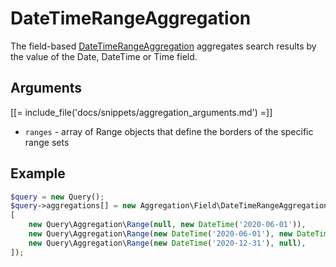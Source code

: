 # DateTimeRangeAggregation

The field-based [DateTimeRangeAggregation](../../api/php_api/php_api_reference/classes/Ibexa-Contracts-Core-Repository-Values-Content-Query-Aggregation-Field-DateTimeRangeAggregation.html) aggregates search results by the value of the Date, DateTime or Time field.

## Arguments

[[= include_file('docs/snippets/aggregation_arguments.md') =]]
- `ranges` - array of Range objects that define the borders of the specific range sets

## Example

``` php
$query = new Query();
$query->aggregations[] = new Aggregation\Field\DateTimeRangeAggregation('date', 'event', 'event_date',
[
    new Query\Aggregation\Range(null, new DateTime('2020-06-01')),
    new Query\Aggregation\Range(new DateTime('2020-06-01'), new DateTime('2020-12-31')),
    new Query\Aggregation\Range(new DateTime('2020-12-31'), null),
]);
```
